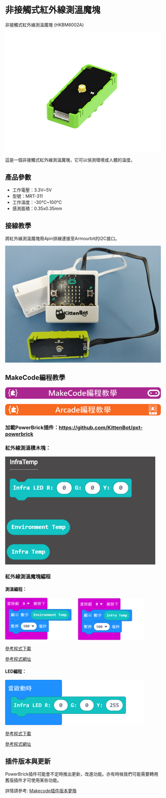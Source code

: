 # 非接觸式紅外線測溫魔塊

非接觸式紅外線測溫魔塊 (HKBM6002A)

![](./PWmodules/images/image--003.png)

這是一個非接觸式紅外線測溫魔塊，它可以偵測環境或人體的溫度。

## 產品參數

- 工作電壓：3.3V~5V
- 型號：MRT-311
- 工作溫度：-30°C~100°C
- 感測面積：0.35x0.35mm

## 接線教學

將紅外線測溫魔塊用4pin排線連接至Armourbit的I2C接口。

![](./PWmodules/images/infraCon.jpg)

## MakeCode編程教學

![](./PWmodules/images/mcbanner.png)

![](../meowbit/images/acbanner.png)

### 加載PowerBrick插件：https://github.com/KittenBot/pxt-powerbrick

### 紅外線測溫積木塊：

![](./PWmodules/images/infratempblocks.png)

### 紅外線測溫魔塊編程

#### 測溫編程：

![](./PWmodules/images/infratempcode.png)

[參考程式下載](https://bit.ly/ContactlessIRSampleHex)

[參考程式網址](https://makecode.microbit.org/_1EDarvXwJ3bA)

#### LED編程：

![](./PWmodules/images/infraLEDcode.png)

[參考程式下載](https://bit.ly/ContactlessIRSampleHex)

[參考程式網址](https://makecode.microbit.org/_2F4YLsCpF9fd)

## 插件版本與更新

PowerBrick插件可能會不定時推出更新，改進功能。亦有時候我們可能需要轉用舊版插件才可使用某些功能。

詳情請參考: [Makecode插件版本更換](../../Makecode/makecode_extensionUpdate)
